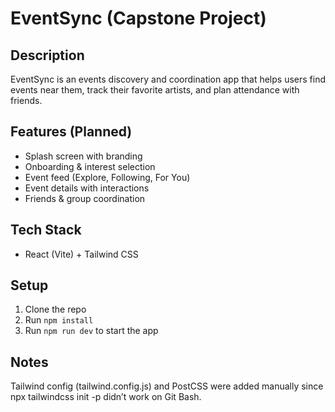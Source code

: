 # EventSync (Capstone Project)

## Description
EventSync is an events discovery and coordination app that helps users find events near them, track their favorite artists, and plan attendance with friends.

## Features (Planned)
- Splash screen with branding
- Onboarding & interest selection
- Event feed (Explore, Following, For You)
- Event details with interactions
- Friends & group coordination

## Tech Stack
- React (Vite) + Tailwind CSS

## Setup
1. Clone the repo
2. Run `npm install`
3. Run `npm run dev` to start the app



## Notes
Tailwind config (tailwind.config.js) and PostCSS were added manually since npx tailwindcss init -p didn’t work on Git Bash.